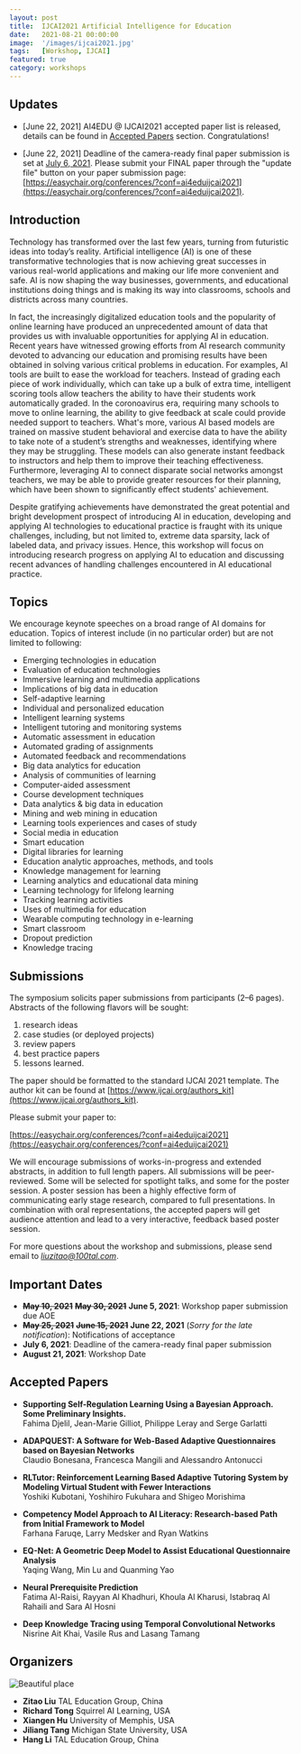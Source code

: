 ```yaml
---
layout: post
title:  IJCAI2021 Artificial Intelligence for Education
date:   2021-08-21 00:00:00
image:  '/images/ijcai2021.jpg'
tags:   [Workshop, IJCAI]
featured: true
category: workshops
---
```


## Updates

* [June 22, 2021] AI4EDU @ IJCAI2021 accepted paper list is released, details can be found in [Accepted Papers](#Accepted-Papers) section. Congratulations!

* [June 22, 2021] Deadline of the camera-ready final paper submission is set at <u>July 6, 2021</u>. Please submit your FINAL paper through the "update file" button on your paper submission page: [https://easychair.org/conferences/?conf=ai4eduijcai2021](https://easychair.org/conferences/?conf=ai4eduijcai2021). 

## Introduction

Technology has transformed over the last few years, turning from futuristic ideas into today’s reality. Artificial intelligence (AI) is one of these transformative technologies that is now achieving great successes in various real-world applications and making our life more convenient and safe. AI is now shaping the way businesses, governments, and educational institutions doing things and is making its way into classrooms, schools and districts across many countries.

In fact, the increasingly digitalized education tools and the popularity of online learning have produced an unprecedented amount of data that provides us with invaluable opportunities for applying AI in education. Recent years have witnessed growing efforts from AI research community devoted to advancing our education and promising results have been obtained in solving various critical problems in education. For examples, AI tools are built to ease the workload for teachers. Instead of grading each piece of work individually, which can take up a bulk of extra time, intelligent scoring tools allow teachers the ability to have their students work automatically graded. In the coronoavirus era, requiring many schools to move to online learning, the ability to give feedback at scale could provide needed support to teachers. What's more, various AI based models are trained on massive student behavioral and exercise data to have the ability to take note of a student’s strengths and weaknesses, identifying where they may be struggling. These models can also generate instant feedback to instructors and help them to improve their teaching effectiveness. Furthermore, leveraging AI to connect disparate social networks amongst teachers, we may be able to provide greater resources for their planning, which have been shown to significantly effect students' achievement.


Despite gratifying achievements have demonstrated the great potential and bright development prospect of introducing AI in education, developing and applying AI technologies to educational practice is fraught with its unique challenges, including, but not limited to, extreme data sparsity, lack of labeled data, and privacy issues. Hence, this workshop will focus on introducing research progress on applying AI to education and discussing recent advances of handling challenges encountered in AI educational practice. 



## Topics

We encourage keynote speeches on a broad range of AI domains for education. Topics of interest include (in no particular order) but are not limited to following:

* Emerging technologies in education
* Evaluation of education technologies
* Immersive learning and multimedia applications
* Implications of big data in education
* Self-adaptive learning
* Individual and personalized education
* Intelligent learning systems
* Intelligent tutoring and monitoring systems
* Automatic assessment in education
* Automated grading of assignments
* Automated feedback and recommendations
* Big data analytics for education
* Analysis of communities of learning
* Computer-aided assessment
* Course development techniques
* Data analytics & big data in education
* Mining and web mining in education
* Learning tools experiences and cases of study
* Social media in education
* Smart education
* Digital libraries for learning
* Education analytic approaches, methods, and tools
* Knowledge management for learning
* Learning analytics and educational data mining
* Learning technology for lifelong learning
* Tracking learning activities
* Uses of multimedia for education
* Wearable computing technology in e-learning
* Smart classroom
* Dropout prediction
* Knowledge tracing



## Submissions

The symposium solicits paper submissions from participants (2–6 pages). Abstracts of the following flavors will be sought: 

1. research ideas
2. case studies (or deployed projects)
3. review papers
4. best practice papers
5. lessons learned. 

The paper should be formatted to the standard IJCAI 2021 template. The author kit can be found at [https://www.ijcai.org/authors_kit](https://www.ijcai.org/authors_kit).

Please submit your paper to:

[https://easychair.org/conferences/?conf=ai4eduijcai2021](https://easychair.org/conferences/?conf=ai4eduijcai2021)

We will encourage submissions of works-in-progress and extended abstracts, in addition to full length papers. All submissions will be peer-reviewed. Some will be selected for spotlight talks, and some for the poster session. A poster session has been a highly effective form of communicating early stage research, compared to full presentations. In combination with oral representations, the accepted papers will get audience attention and lead to a very interactive, feedback based poster session.


For more questions about the workshop and submissions, please send email to *liuzitao@100tal.com*.



## Important Dates

* ~~**May 10, 2021**~~ ~~**May 30, 2021**~~ **June 5, 2021**: Workshop paper submission due AOE
* ~~**May 25, 2021**~~ ~~**June 15, 2021**~~ **June 22, 2021** (*Sorry for the late notification*): Notifications of acceptance
* **July 6, 2021**: Deadline of the camera-ready final paper submission
* **August 21, 2021**: Workshop Date 


## Accepted Papers

* **Supporting Self-Regulation Learning Using a Bayesian Approach. Some Preliminary Insights.**  
Fahima Djelil, Jean-Marie Gilliot, Philippe Leray and Serge Garlatti

* **ADAPQUEST: A Software for Web-Based Adaptive Questionnaires based on Bayesian Networks**  
Claudio Bonesana, Francesca Mangili and Alessandro Antonucci

* **RLTutor: Reinforcement Learning Based Adaptive Tutoring System by Modeling Virtual Student with Fewer Interactions**  
Yoshiki Kubotani, Yoshihiro Fukuhara and Shigeo Morishima

* **Competency Model Approach to AI Literacy: Research-based Path from Initial Framework to Model**  
Farhana Faruqe, Larry Medsker and Ryan Watkins

* **EQ-Net: A Geometric Deep Model to Assist Educational Questionnaire Analysis**  
Yaqing Wang, Min Lu and Quanming Yao

* **Neural Prerequisite Prediction**  
Fatima Al-Raisi, Rayyan Al Khadhuri, Khoula Al Kharusi, Istabraq Al Rahaili and Sara Al Hosni

* **Deep Knowledge Tracing using Temporal Convolutional Networks**  
Nisrine Ait Khai, Vasile Rus and Lasang Tamang


## Organizers

![Beautiful place]({{site.baseurl}}/images/ijcai2021_workshop_organizers.jpg)

* **Zitao Liu** TAL Education Group, China
* **Richard Tong** Squirrel AI Learning, USA
* **Xiangen Hu** University of Memphis, USA
* **Jiliang Tang** Michigan State University, USA
* **Hang Li** TAL Education Group, China

